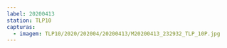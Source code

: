 ```yaml
---
label: 20200413
station: TLP10
capturas:
  - imagem: TLP10/2020/202004/20200413/M20200413_232932_TLP_10P.jpg
---
```

